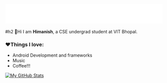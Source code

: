 <img src="https://raw.githubusercontent.com/HimanishM25/HimanishM25/exp/assets/effects.svg" alt="Himanish Mandrekar" />

#h2 👋Hi I am <strong>Himanish</strong>, a CSE undergrad student at VIT Bhopal.
<h3>❤️Things I love:</h3>
<p>
 <ul>
  <li>Android Development and frameworks</li>
  <li>Music</li>
  <li>Coffee!!!</li>
</ul>
</p>

[![My GitHub Stats](https://github-readme-stats.vercel.app/api/?username=HimanishM25&count_private=true&theme=tokyonight&showicons=true)]()
